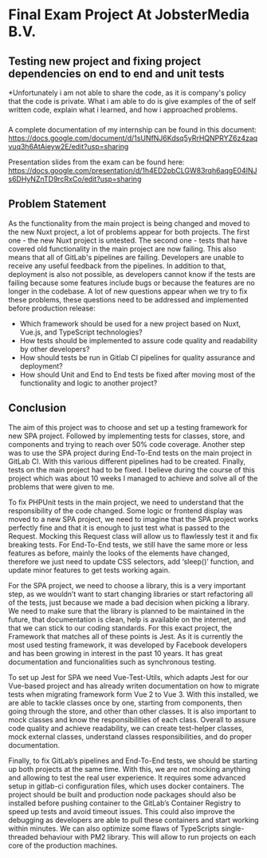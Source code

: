 # Final Exam Project At JobsterMedia B.V.
## Testing new project and fixing project dependencies on end to end and unit tests

*Unfortunately i am not able to share the code, as it is company's policy that the code is private. What i am able to do is give examples of the of self written code, explain what i learned, and how i approached problems.

### 
 A complete documentation of my internship can be found in this document: https://docs.google.com/document/d/1sUNfNJ6Kdsq5yRrHQNPRYZ6z4zaqvuq3h6AtAieyw2E/edit?usp=sharing

 Presentation slides from the exam can be found here: https://docs.google.com/presentation/d/1h4ED2pbCLGW83rqh6aqgE04INJs6DHyNZnTD9rcRxCo/edit?usp=sharing



## Problem Statement 

As the functionality from the main project is being changed and moved to the new Nuxt project, a lot of problems appear for both projects. The first one - the new Nuxt project is untested. The second one - tests that have covered old functionality in the main project are now failing. This also means that all of GitLab's pipelines are failing. Developers are unable to receive any useful feedback from the pipelines. In addition to that, deployment is also not possible, as developers cannot know if the tests are failing because some features include bugs or because the features are no longer in the codebase. A lot of new questions appear when we try to fix these problems, these questions need to be addressed and implemented before production release:


 * Which framework should be used for a new project based on Nuxt, Vue.js, and TypeScript technologies?
 * How tests should be implemented to assure code quality and readability by other developers?
 * How should tests be run in Gitlab CI pipelines for quality assurance and deployment?
 * How should Unit and End to End tests be fixed after moving most of the functionality and logic to another project?


## Conclusion 


The aim of this project was to choose and set up a testing framework for new SPA project. Followed by implementing tests for classes, store, and components and trying to reach over 50% code coverage. Another step was to use the SPA project during End-To-End tests on the main project in GitLab CI. With this various different pipelines had to be created. Finally, tests on the main project had to be fixed. I believe during the course of this project which was about 10 weeks I managed to achieve and solve all of the problems that were given to me. 

To fix PHPUnit tests in the main project, we need to understand that the responsibility of the code changed. Some logic or frontend display was moved to a new SPA project, we need to imagine that the SPA project works perfectly fine and that it is enough to just test what is passed to the Request. Mocking this Request class will allow us to flawlessly test it and fix breaking tests. For End-To-End tests, we still have the same more or less features as before, mainly the looks of the elements have changed, therefore we just need to update CSS selectors, add ‘sleep()’ function, and update minor features to get tests working again.

For the SPA project, we need to choose a library, this is a very important step, as we wouldn’t want to start changing libraries or start refactoring all of the tests, just because we made a bad decision when picking a library. We need to make sure that the library is planned to be maintained in the future, that documentation is clean, help is available on the internet, and that we can stick to our coding standards. For this exact project, the Framework that matches all of these points is Jest. As it is currently the most used testing framework, it was developed by Facebook developers and has been growing in interest in the past 10 years. It has great documentation and funcionalities such as synchronous testing.

To set up Jest for SPA we need Vue-Test-Utils, which adapts Jest for our Vue-based project and has already writen documentation on how to migrate tests when migrating framework form Vue 2 to Vue 3. With this installed, we are able to tackle classes once by one, starting from components, then going through the store, and other than other classes. It is also important to mock classes and know the responsibilities of each class. Overall to assure code quality and achieve readability, we can create test-helper classes, mock external classes, understand classes responsibilities, and do proper documentation.

Finally, to fix GitLab’s pipelines and End-To-End tests, we should be starting up both projects at the same time. With this, we are not mocking anything and allowing to test the real user experience. It requires some advanced setup in gitlab-ci configuration files, which uses docker  containers. The project should be built and production node packages should also be installed before pushing container to the GitLab’s Container Registry to speed up tests and avoid timeout issues. This could also improve the debugging as developers are able to pull these containers and start working within minutes. We can also optimize some flaws of TypeScripts single-threaded behaviour with PM2 library. This will allow to run projects on each core of the production machines. 
